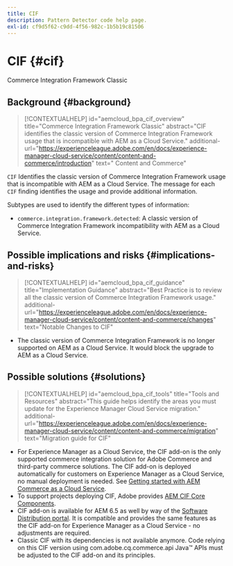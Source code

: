 ```yaml
---
title: CIF
description: Pattern Detector code help page.
exl-id: cf9d5f62-c9dd-4f56-982c-1b5b19c81506
---
```

# CIF {#cif}

Commerce Integration Framework Classic

## Background {#background}

>[!CONTEXTUALHELP]
>id="aemcloud_bpa_cif_overview"
>title="Commerce Integration Framework Classic"
>abstract="CIF identifies the classic version of Commerce Integration Framework usage that is incompatible with AEM as a Cloud Service."
>additional-url="https://experienceleague.adobe.com/en/docs/experience-manager-cloud-service/content/content-and-commerce/introduction" text=" Content and Commerce"

`CIF`  Identifies the classic version of Commerce Integration Framework usage that is incompatible with AEM as a Cloud Service. The message for each `CIF` finding identifies the usage and provide additional information.

Subtypes are used to identify the different types of information:

* `commerce.integration.framework.detected`: A classic version of Commerce Integration Framework incompatibility with AEM as a Cloud Service.


## Possible implications and risks {#implications-and-risks}

>[!CONTEXTUALHELP]
>id="aemcloud_bpa_cif_guidance"
>title="Implementation Guidance"
>abstract="Best Practice is to review all the classic version of Commerce Integration Framework usage."
>additional-url="https://experienceleague.adobe.com/en/docs/experience-manager-cloud-service/content/content-and-commerce/changes" text="Notable Changes to CIF"

* The classic version of Commerce Integration Framework is no longer supported on AEM as a Cloud Service. It would block the upgrade to AEM as a Cloud Service.

## Possible solutions {#solutions}

>[!CONTEXTUALHELP]
>id="aemcloud_bpa_cif_tools"
>title="Tools and Resources"
>abstract="This guide helps identify the areas you must update for the Experience Manager Cloud Service migration."
>additional-url="https://experienceleague.adobe.com/en/docs/experience-manager-cloud-service/content/content-and-commerce/migration" text="Migration guide for CIF"

* For Experience Manager as a Cloud Service, the CIF add-on is the only supported commerce integration solution for Adobe Commerce and third-party commerce solutions. The CIF add-on is deployed automatically for customers on Experience Manager as a Cloud Service, no manual deployment is needed. See [Getting started with AEM Commerce as a Cloud Service](https://experienceleague.adobe.com/en/docs/experience-manager-cloud-service/content/content-and-commerce/storefront/getting-started).
* To support projects deploying CIF, Adobe provides [AEM CIF Core Components](https://github.com/adobe/aem-core-cif-components).
* CIF add-on is available for AEM 6.5 as well by way of the [Software Distribution portal](https://experience.adobe.com/#/downloads/content/software-distribution/en/aem.html). It is compatible and provides the same features as the CIF add-on for Experience Manager as a Cloud Service - no adjustments are required.
* Classic CIF with its dependencies is not available anymore. Code relying on this CIF version using com.adobe.cq.commerce.api Java&trade; APIs must be adjusted to the CIF add-on and its principles.
